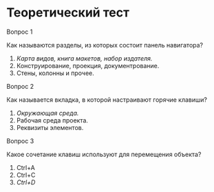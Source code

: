 # Теоретический тест

Вопрос 1

Как называются разделы, из которых состоит панель навигатора?

1. *Карта видов, книга макетов, набор издателя.*
2. Конструирование, проекция, документрование.
3. Стены, колонны и прочее.

Вопрос 2

Как называется вкладка, в которой настраивают горячие клавиши?

1. *Окружающая среда.*
2. Рабочая среда проекта.
3. Реквизиты элементов.

Вопрос 3

Какое сочетание клавиш используют для перемещения объекта?

1. Ctrl+A
2. Ctrl+C
3. *Ctrl+D*